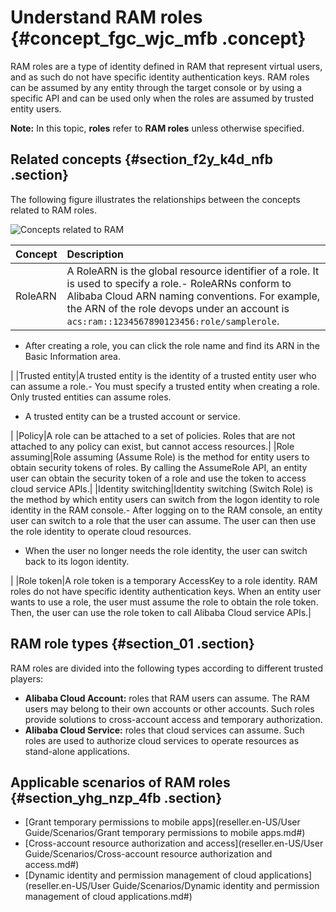 # Understand RAM roles {#concept_fgc_wjc_mfb .concept}

RAM roles are a type of identity defined in RAM that represent virtual users, and as such do not have specific identity authentication keys. RAM roles can be assumed by any entity through the target console or by using a specific API and can be used only when the roles are assumed by trusted entity users.

**Note:** In this topic, **roles** refer to **RAM roles** unless otherwise specified.

## Related concepts {#section_f2y_k4d_nfb .section}

The following figure illustrates the relationships between the concepts related to RAM roles.

![Concepts related to RAM](images/14219_en-US.png "Concepts related to RAM roles")

|Concept|Description|
|:------|:----------|
|RoleARN|A RoleARN is the global resource identifier of a role. It is used to specify a role.-   RoleARNs conform to Alibaba Cloud ARN naming conventions. For example, the ARN of the role devops under an account is `acs:ram::1234567890123456:role/samplerole`.
-   After creating a role, you can click the role name and find its ARN in the Basic Information area.

|
|Trusted entity|A trusted entity is the identity of a trusted entity user who can assume a role.-   You must specify a trusted entity when creating a role. Only trusted entities can assume roles.
-   A trusted entity can be a trusted account or service.

|
|Policy|A role can be attached to a set of policies. Roles that are not attached to any policy can exist, but cannot access resources.|
|Role assuming|Role assuming \(Assume Role\) is the method for entity users to obtain security tokens of roles. By calling the AssumeRole API, an entity user can obtain the security token of a role and use the token to access cloud service APIs.|
|Identity switching|Identity switching \(Switch Role\) is the method by which entity users can switch from the logon identity to role identity in the RAM console.-   After logging on to the RAM console, an entity user can switch to a role that the user can assume. The user can then use the role identity to operate cloud resources.
-   When the user no longer needs the role identity, the user can switch back to its logon identity.

|
|Role token|A role token is a temporary AccessKey to a role identity. RAM roles do not have specific identity authentication keys. When an entity user wants to use a role, the user must assume the role to obtain the role token. Then, the user can use the role token to call Alibaba Cloud service APIs.|

## RAM role types {#section_01 .section}

RAM roles are divided into the following types according to different trusted players:

-   **Alibaba Cloud Account:** roles that RAM users can assume. The RAM users may belong to their own accounts or other accounts. Such roles provide solutions to cross-account access and temporary authorization.
-   **Alibaba Cloud Service:** roles that cloud services can assume. Such roles are used to authorize cloud services to operate resources as stand-alone applications.

## Applicable scenarios of RAM roles {#section_yhg_nzp_4fb .section}

-   [Grant temporary permissions to mobile apps](reseller.en-US/User Guide/Scenarios/Grant temporary permissions to mobile apps.md#)
-   [Cross-account resource authorization and access](reseller.en-US/User Guide/Scenarios/Cross-account resource authorization and access.md#)
-   [Dynamic identity and permission management of cloud applications](reseller.en-US/User Guide/Scenarios/Dynamic identity and permission management of cloud applications.md#)

